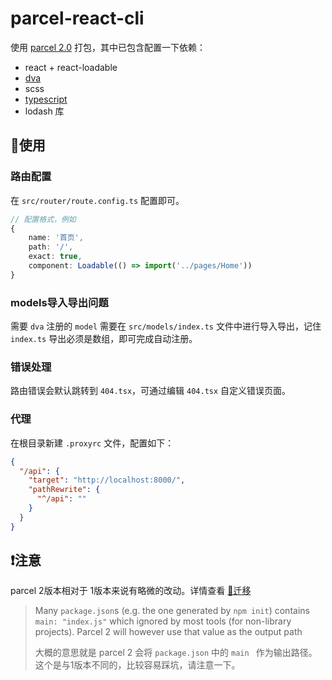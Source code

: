 # parcel-react-cli

使用  [parcel 2.0](https://v2.parceljs.org/) 打包，其中已包含配置一下依赖：

- react  + react-loadable
- [dva](https://dvajs.com/)
- scss
- [typescript](https://www.tslang.cn/docs/handbook/basic-types.html)
- lodash 库



## 📖使用

### 路由配置

在 `src/router/route.config.ts` 配置即可。

```typescript
// 配置格式，例如
{
    name: '首页',
    path: '/',
    exact: true,
    component: Loadable(() => import('../pages/Home'))
}
```



### models导入导出问题

需要 `dva` 注册的 `model` 需要在 `src/models/index.ts`  文件中进行导入导出，记住 `index.ts` 导出必须是数组，即可完成自动注册。



### 错误处理

路由错误会默认跳转到 `404.tsx`，可通过编辑 `404.tsx` 自定义错误页面。



### 代理

在根目录新建 `.proxyrc` 文件，配置如下：

```json
{
  "/api": {
    "target": "http://localhost:8000/",
    "pathRewrite": {
      "^/api": ""
    }
  }
}
```



## ❗注意

parcel 2版本相对于 1版本来说有略微的改动。详情查看 [🔗迁移](https://v2.parceljs.org/getting-started/migration/)

> Many `package.json`s (e.g. the one generated by `npm init`) contains `main: "index.js"` which ignored by most tools (for non-library projects). Parcel 2 will however use that value as the output path
>
> 大概的意思就是 parcel 2 会将 `package.json` 中的 `main ` 作为输出路径。这个是与1版本不同的，比较容易踩坑，请注意一下。




